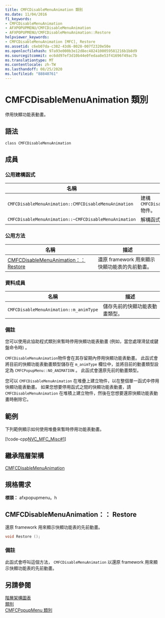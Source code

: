 ```yaml
---
title: CMFCDisableMenuAnimation 類別
ms.date: 11/04/2016
f1_keywords:
- CMFCDisableMenuAnimation
- AFXPOPUPMENU/CMFCDisableMenuAnimation
- AFXPOPUPMENU/CMFCDisableMenuAnimation::Restore
helpviewer_keywords:
- CMFCDisableMenuAnimation [MFC], Restore
ms.assetid: c6eb07da-c382-43d6-8028-007f2320e50e
ms.openlocfilehash: 97a93e000b3e12d8ec4824100059581216b1b8d9
ms.sourcegitcommit: ec6dd97ef3d10b44e0fedaa8e53f41696f49ac7b
ms.translationtype: MT
ms.contentlocale: zh-TW
ms.lasthandoff: 08/25/2020
ms.locfileid: "88840761"
---
```

# <a name="cmfcdisablemenuanimation-class"></a>CMFCDisableMenuAnimation 類別

停用快顯功能表動畫。

## <a name="syntax"></a>語法

```
class CMFCDisableMenuAnimation
```

## <a name="members"></a>成員

### <a name="public-constructors"></a>公用建構函式

|名稱|描述|
|-|-|
|`CMFCDisableMenuAnimation::CMFCDisableMenuAnimation`|建構 `CMFCDisableMenuAnimation` 物件。|
|`CMFCDisableMenuAnimation::~CMFCDisableMenuAnimation`|解構函式。|

### <a name="public-methods"></a>公用方法

|名稱|描述|
|-|-|
|[CMFCDisableMenuAnimation：： Restore](#restore)|還原 framework 用來顯示快顯功能表的先前動畫。|

### <a name="data-members"></a>資料成員

|名稱|描述|
|-|-|
|`CMFCDisableMenuAnimation::m_animType`|儲存先前的快顯功能表動畫類型。|

### <a name="remarks"></a>備註

您可以使用此協助程式類別來暫時停用快顯功能表動畫 (例如，當您處理滑鼠或鍵盤命令時) 。

`CMFCDisableMenuAnimation`物件會在其存留期內停用快顯功能表動畫。 此函式會將目前的快顯功能表動畫類型儲存在 `m_animType` 欄位中，並將目前的動畫類型設定為 `CMFCPopupMenu::NO_ANIMATION` 。 此函式會還原先前的動畫類型。

您可以 `CMFCDisableMenuAnimation` 在堆疊上建立物件，以在整個單一函式中停用快顯功能表動畫。 如果您想要停用函式之間的快顯功能表動畫，請 `CMFCDisableMenuAnimation` 在堆積上建立物件，然後在您想要還原快顯功能表動畫時刪除它。

## <a name="example"></a>範例

下列範例顯示如何使用堆疊來暫時停用功能表動畫。

[!code-cpp[NVC_MFC_Misc#1](../../mfc/reference/codesnippet/cpp/cmfcdisablemenuanimation-class_1.h)]

## <a name="inheritance-hierarchy"></a>繼承階層架構

[CMFCDisableMenuAnimation](../../mfc/reference/cmfcdisablemenuanimation-class.md)

## <a name="requirements"></a>規格需求

**標頭：** afxpopupmenu。h

## <a name="cmfcdisablemenuanimationrestore"></a><a name="restore"></a> CMFCDisableMenuAnimation：： Restore

還原 framework 用來顯示快顯功能表的先前動畫。

```cpp
void Restore ();
```

### <a name="remarks"></a>備註

此函式會呼叫這個方法， `CMFCDisableMenuAnimation` 以還原 framework 用來顯示快顯功能表的先前動畫。

## <a name="see-also"></a>另請參閱

[階層架構圖表](../../mfc/hierarchy-chart.md)<br/>
[類別](../../mfc/reference/mfc-classes.md)<br/>
[CMFCPopupMenu 類別](../../mfc/reference/cmfcpopupmenu-class.md)
